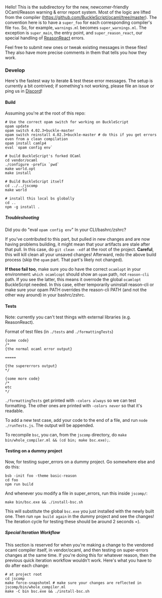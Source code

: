 Hello! This is the subdirectory for the new, newcomer-friendly OCaml/Reason warning & error report system. Most of the logic are lifted from the compiler (https://github.com/BuckleScript/ocaml/tree/master). The convention here is to have a `super_foo` for each corresponding compiler's file `foo`. So, for example, `warnings.ml` becomes `super_warnings.ml`. The exception is `super_main`, the entry point, and `super_reason_react`, our special handling of [ReasonReact](https://reasonml.github.io/reason-react/) errors.

Feel free to submit new ones or tweak existing messages in these files! They also have more precise comments in them that tells you how they work.

### Develop

Here's the fastest way to iterate & test these error messages. The setup is currently a bit contrived; if something's not working, please file an issue or ping us in [Discord](discord.gg/reasonml)!

#### Build

Assuming you're at the root of this repo:

```
# Use the correct opam switch for working on BuckleScript
opam update
opam switch 4.02.3+buckle-master
opam switch reinstall 4.02.3+buckle-master # do this if you get errors even from a clean compilation
opam install camlp4
eval `opam config env`

# build BuckleScript's forked OCaml
cd vendor/ocaml
./configure -prefix `pwd`
make world.opt
make install

# Build BuckleScript itself
cd ../../jscomp
make world

# install this local bs globally
cd ..
npm -g install .
```

##### Troubleshooting

Did you do "eval `opam config env`" In your CLI/bashrc/zshrc?

If you've contributed to this part, but pulled in new changes and are now having problems building, it might mean that your artifacts are stale after that pull. In this case, do `git clean -xdf` at the root of the project. **Careful**, this will kill clean all your unsaved changes! Afterward, redo the above build process (skip the `opam` part. That part's likely not changed).

**If these fail too**, make sure you do have the correct `ocamlopt` in your environment: `which ocamlcopt` should show an `opam` path, not `reason-cli` path. If you see the latter, this means it overrode the global `ocamlopt` BuckleScript needed. In this case, either temporarily uninstall reason-cli or make sure your opam PATH overrides the reason-cli PATH (and not the other way around) in your bashrc/zshrc.

#### Tests

Note: currently you can't test things with external libraries (e.g. ReasonReact).

Format of test files (in `./tests` and `./formattingTests`)
```
{some code}
/*
{the normal ocaml error output}

=====

{the supererrors output}
*/

{some more code}
/*
etc
*/
```

`./formattingTests` get printed with `-colors always` so we can test formatting. The other ones are printed with `-colors never` so that it's readable.

To add a new test case, add your code to the end of a file, and run `node ./runTests.js`. The output will be appended.

To recompile `bsc`, you can, from the `jscomp` directory, do `make bin/whole_compiler.ml && (cd bin; make bsc.exe);`.

#### Testing on a dummy project

Now, for testing super_errors on a dummy project. Go somewhere else and do this:

```
bsb -init foo -theme basic-reason
cd foo
npm run build
```

And whenever you modify a file in super_errors, run this inside `jscomp/`:

```
make bin/bsc.exe && ./install-bsc.sh
```

This will substitute the global `bsc.exe` you just installed with the newly built one. Then run `npm build again` in the dummy project and see the changes! The iteration cycle for testing these should be around 2 seconds =).

##### Special Iteration Workflow

This section is reserved for when you're making a change to the vendored ocaml compiler itself, in vendor/ocaml, and then testing on super-errors changes at the same time. If you're doing this for whatever reason, then the previous quick iteration workflow wouldn't work. Here's what you have to do after each change:

```
# at project root
cd jscomp
make force-snapshotml # make sure your changes are reflected in jscomp/bin/whole_compiler.ml
make -C bin bsc.exe && ./install-bsc.sh
```
